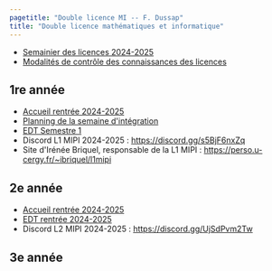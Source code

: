 ```yaml
---
pagetitle: "Double licence MI -- F. Dussap"
title: "Double licence mathématiques et informatique"
---
```


-   [Semainier des licences 2024-2025](https://cytech.cyu.fr/medias/fichier/semainiers-licences-2024-2025_1716962664739-pdf?ID_FICHE=47052&INLINE=FALSE)
-   [Modalités de contrôle des connaissances des licences](https://www.cyu.fr/medias/fichier/4-institut-st-mcc-licence-2023-2024-definitives_1695984757852-pdf?ID_FICHE=112117&INLINE=FALSE)

## 1re année

-   [Accueil rentrée 2024-2025](./Files/DL/accueil_DLMI1_24-25.pdf)
-   [Planning de la semaine d'intégration](https://docs.google.com/spreadsheets/d/1d0K5-5VrOCrhVHrBEEHz5HDmfQ_NWSPSieGwtX3zS9g/pubhtml?gid=301115744&single=true)
-   [EDT Semestre 1](./Files/DL/edt_L1_24-25.pdf)
-   Discord L1 MIPI 2024-2025 : <https://discord.gg/s5BjF6nxZq>
-   Site d'Irénée Briquel, responsable de la L1 MIPI : <https://perso.u-cergy.fr/~ibriquel/l1mipi>

## 2e année

-   [Accueil rentrée 2024-2025](./Files/DL/accueil_DLMI2_24-25.pdf)
-   [EDT rentrée 2024-2025](./Files/DL/DLMI2_rentree.pdf)
-   Discord L2 MIPI 2024-2025 : <https://discord.gg/UjSdPvm2Tw>

## 3e année
